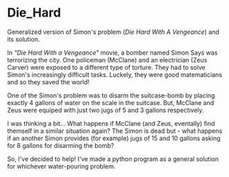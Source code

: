 # Die_Hard
Generalized version of Simon's problem (<i>Die Hard With A Vengeance</i>) and its solution.

In <i>"Die Hard With a Vengeance"</i> movie, a bomber named Simon Says was terrorizing the city. One policeman (McClane) and an electrician (Zeus Carver) were exposed to a different type of torture. They had to solve Simon's increasingly difficult tasks. Luckely, they were good matematicians and so they saved the world!  

One of the Simon's problem was to disarm the suitcase-bomb by placing exactly 4 gallons of water on the scale in the suitcase. But, McClane and Zeus were equiped with just two jugs of 5 and 3 gallons respectively.

I was thinking a bit... What happens if McClane (and Zeus, eventally) find themself in a similar situation again? The Simon is dead but - what happens if an another Simon provides (for example) jugs of 15 and 10 gallons asking for 8 gallons for disarming the bomb?

So, I've decided to help! I've made a python program as a general solution for whichever water-pouring problem.

